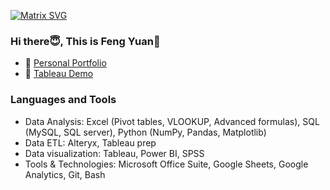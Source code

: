 [![Matrix SVG](https://raw.githubusercontent.com/rodrigograca31/rodrigograca31/master/matrix.svg)](https://www.youtube.com/watch?v=SDkAGkd4NLc)

<!-- <h3> Hi😇, I am Feng Yuan👋</h3> -->
### Hi there😇, This is Feng Yuan👋
 
- 🎯 [Personal Portfolio](https://steve-yuan-8276.github.io/)
- 🎯 [Tableau Demo](https://public.tableau.com/app/profile/feng.yuan8276/vizzes)

### Languages and Tools
- Data Analysis: Excel (Pivot tables, VLOOKUP, Advanced formulas), SQL (MySQL, SQL server), Python (NumPy, Pandas, Matplotlib)
- Data ETL: Alteryx, Tableau prep
- Data visualization: Tableau, Power BI, SPSS
- Tools & Technologies: Microsoft Office Suite, Google Sheets, Google Analytics, Git, Bash
